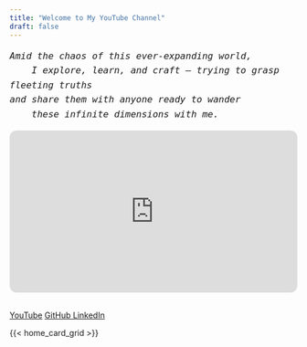 ```yaml
---
title: "Welcome to My YouTube Channel"
draft: false
---
```


<pre class="poetic">
Amid the chaos of this ever-expanding world,
    I explore, learn, and craft — trying to grasp fleeting truths
and share them with anyone ready to wander
    these infinite dimensions with me.
</pre>

<div style="position: relative; padding-bottom: 56.25%; height: 0; overflow: hidden; max-width: 100%; border-radius: 12px;">
  <iframe src="https://www.youtube.com/embed/6XVDFe5Fdbc"
    style="position: absolute; top: 0; left: 0; width: 100%; height: 100%; border-radius: 12px;"
    frameborder="0" allowfullscreen>
  </iframe>
</div>

<br>

<p>

<a href="https://www.youtube.com/@yt.yeasin50" target="_blank" class="button is-danger">YouTube</a>
</a>
<a href="https://github.com/yeasin50" target="_blank" class="button is-dark">
GitHub
</a>
<a href="https://www.linkedin.com/in/mdyeasinsheikh/" target="_blank" class="button is-link">
LinkedIn
</a>

</p>

{{< home_card_grid >}}

<style>
pre.poetic {
    font-style: italic;
    font-size: 1rem;
    line-height: 1.6;
    margin: 1rem 0;
    color: var(--secondary);
    white-space: pre-wrap; /* preserves line breaks and wraps long lines */
}
</style>
